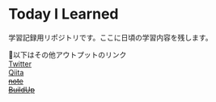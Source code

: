 # Today I Learned
学習記録用リポジトリです。ここに日頃の学習内容を残します。


🔗以下はその他アウトプットのリンク  
[Twitter](https://twitter.com/ryomind_)  
[Qiita](https://qiita.com/gotokaka)  
<s>[note](https://note.com/goto_kaka/)</s>  
<s>[BuildUp](https://app.build-up.info/enterprises/bEDI6AXZ/portfolio/bANwgTMgoTd)</s>  
